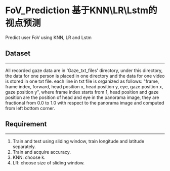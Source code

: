 # FoV_Prediction 基于KNN\LR\Lstm的视点预测
Predict user FoV using KNN, LR and Lstm

## Dataset
---
All recorded gaze data are in 'Gaze_txt_files' directory, under this directory, the data for one person is placed in one directory and the data for one video is stored in one txt file. each line in txt file is organized as follows: "frame, frame index, forward, head position x, head position y, eye, gaze position x, gaze position y", where frame index starts from 1, head position and gaze position are the position of head and eye in the panorama image, they are fractional from 0.0 to 1.0 with respect to the panorama image and computed from left bottom corner.

## Requirement
---
1. Train and test using sliding window, train longitude and latitude separately.
2. Train and acquire accuracy.
3. KNN: choose k.
4. LR: choose size of sliding window.
